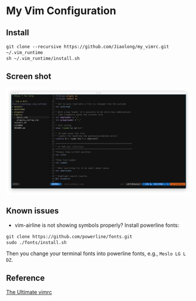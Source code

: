 # My Vim Configuration

## Install
```shell
git clone --recursive https://github.com/Jiaolong/my_vimrc.git ~/.vim_runtime
sh ~/.vim_runtime/install.sh
```

## Screen shot
![screenshot](./screenshots/screenshot.png)

## Known issues
- vim-airline is not showing symbols properly?
Install powerline fonts:
```shell
git clone https://github.com/powerline/fonts.git
sudo ./fonts/install.sh
```
Then you change your terminal fonts into powerline fonts, e.g., `Meslo LG L DZ`.

## Reference
[The Ultimate vimrc](https://github.com/amix/vimrc.git)
